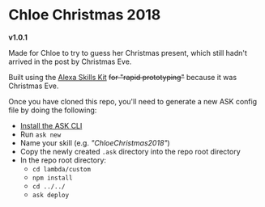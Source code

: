 # Chloe Christmas 2018
**v1.0.1**

Made for Chloe to try to guess her Christmas present,
which still hadn't arrived in the post by Christmas Eve.

Built using the [Alexa Skills Kit](https://developer.amazon.com/alexa-skills-kit)
~~for "rapid prototyping"~~ because it was Christmas Eve.

Once you have cloned this repo, you'll need to generate a new ASK config file by doing the following:

* [Install the ASK CLI](https://developer.amazon.com/docs/smapi/quick-start-alexa-skills-kit-command-line-interface.html)
* Run `ask new`
* Name your skill (e.g. _"ChloeChristmas2018"_)
* Copy the newly created `.ask` directory into the repo root directory
* In the repo root directory:
    * `cd lambda/custom`
    * `npm install`
    * `cd ../../`
    * `ask deploy`
